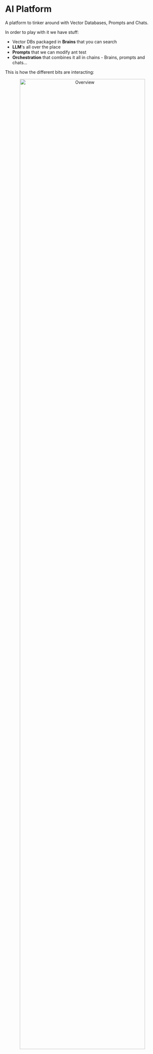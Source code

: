 # AI Platform
A platform to tinker around with Vector Databases, Prompts and Chats.

In order to play with it we have stuff:
* Vector DBs packaged in **Brains** that you can search
* **LLM**'s all over the place
* **Prompts** that we can modify ant test
* **Orchestration** that combines it all in chains - Brains, prompts and chats...

This is how the different bits are interacting:

<div style="text-align: center;">
  <img src="/content/ai_platform_overview.png" alt="Overview" width="90%"/>
</div>

